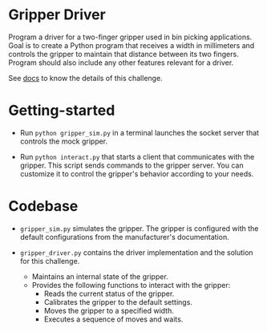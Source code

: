 # Gripper Driver
Program a driver for a two-finger gripper used in bin picking applications. Goal is to create a Python program that receives a width in millimeters and controls the gripper to maintain that distance between its two fingers. Program should also include any other features relevant for a driver. 

See [docs](task.md) to know the details of this challenge.

# Getting-started
- Run `python gripper_sim.py` in a terminal launches the socket server that controls the mock gripper.

- Run `python interact.py` that starts a client that communicates with the gripper. This script sends commands to the gripper server. You can customize it to control the gripper's behavior according to your needs.

# Codebase
- `gripper_sim.py` simulates the gripper. The gripper is configured with the default configurations from the manufacturer's documentation. 

- `gripper_driver.py` contains the driver implementation and the solution for this challenge.
    -  Maintains an internal state of the gripper.
    -  Provides the following functions to interact with the gripper:
        - Reads the current status of the gripper.
        - Calibrates the gripper to the default settings.
        - Moves the gripper to a specified width.
        - Executes a sequence of moves and waits.



